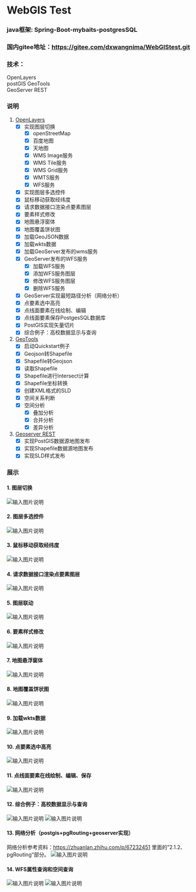 # WebGIS Test
### java框架: Spring-Boot-mybaits-postgresSQL
### 国内gitee地址：https://gitee.com/dxwangnima/WebGIStest.git
### 技术：
OpenLayers  
postGIS 
GeoTools    
GeoServer REST  

### 说明
1. [OpenLayers](https://openlayers.org/en/latest/apidoc/)
    - [x] 实现图层切换
      - [x] openStreetMap
      - [x] 百度地图
      - [x] 天地图
      - [x] WMS Image服务
      - [x] WMS Tile服务
      - [x] WMS Grid服务
      - [x] WMTS服务
      - [x] WFS服务
    - [x] 实现图层多选控件
    - [x] 鼠标移动获取经纬度
    - [x] 请求数据接口渲染点要素图层
    - [x] 要素样式修改 
    - [x] 地图悬浮窗体
    - [x] 地图覆盖饼状图
    - [x] 加载GeoJSON数据
    - [x] 加载wkts数据  
    - [x] 加载GeoServer发布的wms服务
    - [x] GeoServer发布的WFS服务
      - [x] 加载WFS服务
      - [x] 添加WFS服务图层
      - [x] 修改WFS服务图层
      - [x] 删除WFS服务
    - [x] GeoServer实现最短路径分析（网络分析）
    - [x] 点要素选中高亮
    - [x] 点线面要素在线绘制、编辑
    - [x] 点线面要素保存PostgesSQL数据库
    - [x] PostGIS实现矢量切片
    - [x] 综合例子：高校数据显示与查询
2. [GeoTools](http://docs.geotools.org/latest/userguide/tutorial/quickstart/maven.html)
    - [x] 启动Quickstart例子
    - [x] Geojson转Shapefile
    - [x] Shapefile转Geojson
    - [x] 读取Shapefile
    - [x] Shapefile进行Intersect计算
    - [x] Shapefile坐标转换
    - [x] 创建XML格式的SLD
    - [x] 空间关系判断
    - [x] 空间分析
        - [x] 叠加分析
        - [x] 合并分析
        - [x] 差异分析
3. [Geoserver REST](https://docs.geoserver.org/stable/en/user/rest/)
    - [x] 实现PostGIS数据源地图发布
    - [x] 实现Shapefile数据源地图发布
    - [x] 实现SLD样式发布

### 展示
#### 1. 图层切换
![输入图片说明](https://images.gitee.com/uploads/images/2021/0529/163501_8e7de448_4939108.png "屏幕截图.png")
#### 2. 图层多选控件
![输入图片说明](https://images.gitee.com/uploads/images/2021/0529/163533_30fd627e_4939108.png "屏幕截图.png")
#### 3. 鼠标移动获取经纬度
![输入图片说明](https://images.gitee.com/uploads/images/2021/0529/163646_8a4de5ee_4939108.png "屏幕截图.png")
#### 4. 请求数据接口渲染点要素图层
![输入图片说明](https://images.gitee.com/uploads/images/2021/0529/163702_c4ffd01c_4939108.png "屏幕截图.png")
#### 5. 图层联动
![输入图片说明](https://images.gitee.com/uploads/images/2021/0529/163807_39774057_4939108.png "屏幕截图.png")
#### 6. 要素样式修改
![输入图片说明](https://images.gitee.com/uploads/images/2021/0529/163827_a7184669_4939108.png "屏幕截图.png")
#### 7. 地图悬浮窗体
![输入图片说明](https://images.gitee.com/uploads/images/2021/0529/163846_8d1dc79f_4939108.png "屏幕截图.png")
#### 8. 地图覆盖饼状图
![输入图片说明](https://images.gitee.com/uploads/images/2021/0529/163950_86abe0f7_4939108.png "屏幕截图.png")
#### 9. 加载wkts数据 
![输入图片说明](https://images.gitee.com/uploads/images/2021/0529/164002_144d8fe4_4939108.png "屏幕截图.png")
#### 10. 点要素选中高亮
![输入图片说明](https://images.gitee.com/uploads/images/2021/0529/164021_dadcddaa_4939108.png "屏幕截图.png")
#### 11. 点线面要素在线绘制、编辑、保存
![输入图片说明](https://images.gitee.com/uploads/images/2021/0529/164111_88c6ef4f_4939108.png "屏幕截图.png")
#### 12. 综合例子：高校数据显示与查询
![输入图片说明](https://images.gitee.com/uploads/images/2021/0529/164200_0243af12_4939108.png "屏幕截图.png")
![输入图片说明](https://images.gitee.com/uploads/images/2021/0529/164329_d206d9ff_4939108.png "屏幕截图.png")
#### 13. 网络分析（postgis+pgRouting+geoserver实现）
网络分析参考资料：https://zhuanlan.zhihu.com/p/67232451 里面的”2.1.2、pgRouting“部分。
![输入图片说明](https://images.gitee.com/uploads/images/2021/0902/235524_2bb91255_4939108.png "屏幕截图.png")
#### 14. WFS属性查询和空间查询
![输入图片说明](https://images.gitee.com/uploads/images/2021/1011/142400_56bf36d5_4939108.png "屏幕截图.png")
![输入图片说明](https://images.gitee.com/uploads/images/2021/1011/142507_f1b722bb_4939108.png "屏幕截图.png")